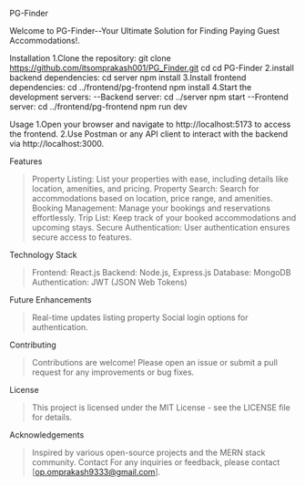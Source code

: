 PG-Finder

Welcome to PG-Finder--Your Ultimate Solution for Finding Paying Guest Accommodations!.

Installation
1.Clone the repository:
git clone https://github.com/itsomprakash001/PG_Finder.git
cd cd PG-Finder
2.install backend dependencies:
cd server
npm install
3.Install frontend dependencies:
cd ../frontend/pg-frontend
npm install
4.Start the development servers:
--Backend server:
   cd ../server
   npm start
--Frontend server:
   cd ../frontend/pg-frontend
   npm run dev

Usage
  1.Open your browser and navigate to http://localhost:5173 to access the frontend.
  2.Use Postman or any API client to interact with the backend via http://localhost:3000.

Features
>Property Listing: List your properties with ease, including details like location, amenities, and pricing.
>Property Search: Search for accommodations based on location, price range, and amenities.
>Booking Management: Manage your bookings and reservations effortlessly.
>Trip List: Keep track of your booked accommodations and upcoming stays.
>Secure Authentication: User authentication ensures secure access to features.

Technology Stack
>Frontend: React.js
>Backend: Node.js, Express.js
>Database: MongoDB
>Authentication: JWT (JSON Web Tokens)

Future Enhancements
>Real-time updates listing property
>Social login options for authentication.

Contributing
>Contributions are welcome! Please open an issue or submit a pull request for any improvements or bug fixes.

License
>This project is licensed under the MIT License - see the LICENSE file for details.

Acknowledgements
>Inspired by various open-source projects and the MERN stack community.
Contact
>For any inquiries or feedback, please contact [op.omprakash9333@gmail.com].
